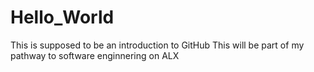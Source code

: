 # Hello_World
This is supposed to be an introduction to GitHub
This will be part of my pathway to software enginnering on ALX
